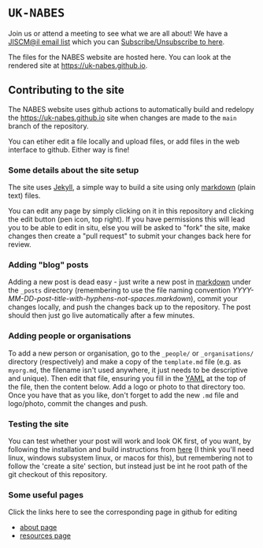 # `UK-NABES`

Join us or attend a meeting to see what we are all about! We have a [JISCM@il email list](https://www.jiscmail.ac.uk/cgi-bin/webadmin?A0=UKNABES) which you can [Subscribe/Unsubscribe to here](https://www.jiscmail.ac.uk/cgi-bin/wa-jisc.exe?SUBED1=UKNABES&A=1).

The files for the NABES website are hosted here. You can look at the rendered site at https://uk-nabes.github.io.

## Contributing to the site

The NABES website uses github actions to automatically build and redelopy the https://uk-nabes.github.io site when changes are made to the `main` branch of the repository. 

You can etiher edit a file locally and upload files, or add files in the web interface to github. Either way is fine!

### Some details about the site setup

The site uses [Jekyll](https://docs.github.com/en/pages/setting-up-a-github-pages-site-with-jekyll/about-github-pages-and-jekyll), a simple way to build a site using only [markdown](https://daringfireball.net/projects/markdown/basics) (plain text) files.

You can edit any page by simply clicking on it in this repository and clicking the edit button (pen icon, top right). If you have permissions this will lead you to be able to edit in situ, else you will be asked to "fork" the site, make changes then create a "pull request" to submit your changes back here for review.

### Adding "blog" posts

Adding a new post is dead easy - just write a new post in [markdown](https://www.markdownguide.org/tools/jekyll/) under the `_posts` directory (remembering to use the file naming convention *YYYY-MM-DD-post-title-with-hyphens-not-spaces.markdown*), commit your changes locally, and push the changes back up to the repository. The post should then just go live automatically after a few minutes.

### Adding people or organisations

To add a new person or organisation, go to the `_people/` or `_organisations/` directory (respectively) and make a copy of the `template.md` file (e.g. as `myorg.md`, the filename isn't used anywhere, it just needs to be descriptive and unique). Then edit that file, ensuring you fill in the [YAML](https://jekyllrb.com/docs/front-matter/) at the top of the file, then the content below. Add a logo or photo to that directory too. Once you have that as you like, don't forget to add the new `.md` file and logo/photo, commit the changes and push.

### Testing the site

You can test whether your post will work and look OK first, of you want, by following the installation and build instructions from [here](https://jekyllrb.com/docs/step-by-step/01-setup/) (I think you'll need linux, windows subsystem linux, or macos for this), but remembering not to follow the 'create a site' section, but instead just be int he root path of the git checkout of this repository.


### Some useful pages

Click the links here to see the corresponding page in github for editing

- [about page](https://github.com/UK-NABES/UK-NABES.github.io/blob/main/about.markdown)
- [resources page](https://github.com/UK-NABES/UK-NABES.github.io/blob/main/resources.markdown)


